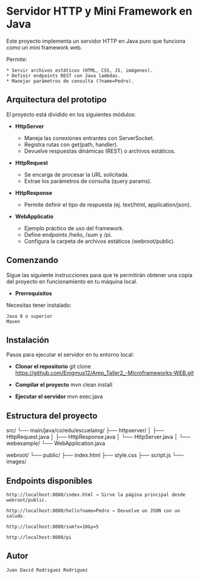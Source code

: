 # Servidor HTTP y Mini Framework en Java
Este proyecto implementa un servidor HTTP en Java puro que funciona como un mini framework web.

Permite:

    * Servir archivos estáticos (HTML, CSS, JS, imágenes).
    * Definir endpoints REST con Java lambdas.
    * Manejar parámetros de consulta (?name=Pedro).

## Arquitectura del prototipo

El proyecto está dividido en los siguientes módulos:

- **HttpServer**
    * Maneja las conexiones entrantes con ServerSocket.
    * Registra rutas con get(path, handler).
    * Devuelve respuestas dinámicas (REST) o archivos estáticos.

- **HttpRequest**
    * Se encarga de procesar la URL solicitada.
    * Extrae los parámetros de consulta (query params).

- **HttpResponse**
    * Permite definir el tipo de respuesta (ej. text/html, application/json).

- **WebApplicatio**
    * Ejemplo práctico de uso del framework.
    * Define endpoints /hello, /sum y /pi.
    * Configura la carpeta de archivos estáticos (webroot/public).

## Comenzando

Sigue las siguiente instrucciones para que te permitirán obtener una copia del proyecto en funcionamiento en tu máquina local.

- **Prerrequisitos**

Necesitas tener instalado:

    Java 8 o superior
    Maven

## Instalación

Pasos para ejecutar el servidor en tu entorno local:

- **Clonar el repositorio**
    git clone https://github.com/Enigmus12/Arep_Taller2_-Microframeworks-WEB.git

- **Compilar el proyecto**
    mvn clean install

- **Ejecutar el servidor**
    mvn exec:java

## Estructura del proyecto

src/
 └── main/java/co/edu/escuelaing/
     ├── httpserver/
     │   ├── HttpRequest.java
     │   ├── HttpResponse.java
     │   └── HttpServer.java
     │
     └── webexample/
         └── WebApplication.java

webroot/
 └── public/
     ├── index.html
     ├── style.css
     ├── script.js
     └── images/



## Endpoints disponibles

    http://localhost:8080/index.html → Sirve la página principal desde webroot/public.

    http://localhost:8080/hello?name=Pedro → Devuelve un JSON con un saludo.

    http://localhost:8080/sum?x=10&y=5 

    http://localhost:8080/pi


## Autor
    Juan David Rodriguez Rodriguez